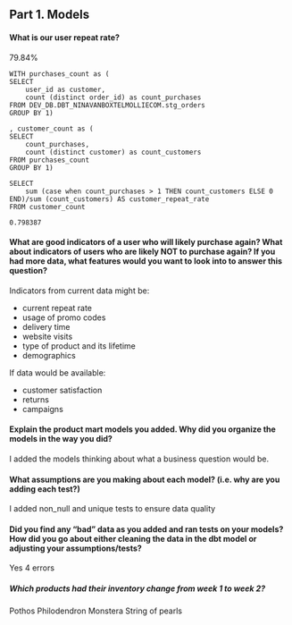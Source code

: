 ## Part 1. Models
#### What is our user repeat rate?

79.84%

```
WITH purchases_count as (
SELECT
    user_id as customer,
    count (distinct order_id) as count_purchases
FROM DEV_DB.DBT_NINAVANBOXTELMOLLIECOM.stg_orders 
GROUP BY 1)

, customer_count as (
SELECT
    count_purchases,
    count (distinct customer) as count_customers
FROM purchases_count
GROUP BY 1)

SELECT
    sum (case when count_purchases > 1 THEN count_customers ELSE 0 END)/sum (count_customers) AS customer_repeat_rate
FROM customer_count

0.798387

```

#### What are good indicators of a user who will likely purchase again? What about indicators of users who are likely NOT to purchase again? If you had more data, what features would you want to look into to answer this question?

Indicators from current data might be:
- current repeat rate
- usage of promo codes
- delivery time
- website visits
- type of product and its lifetime
- demographics

If data would be available:
- customer satisfaction
- returns
- campaigns

#### Explain the product mart models you added. Why did you organize the models in the way you did?

I added the models thinking about what a business question would be. 

#### What assumptions are you making about each model? (i.e. why are you adding each test?)

I added non_null and unique tests to ensure data quality

#### Did you find any “bad” data as you added and ran tests on your models? How did you go about either cleaning the data in the dbt model or adjusting your assumptions/tests?

Yes 4 errors

##### Which products had their inventory change from week 1 to week 2? 

Pothos
Philodendron
Monstera
String of pearls

